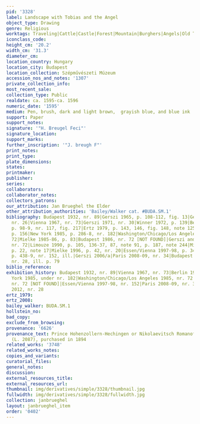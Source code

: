 ```yaml
---
pid: '3328'
label: Landscape with Tobias and the Angel
object_type: Drawing
genre: Religious
worktags: Traveling|Cattle|Castle|Forest|Mountain|Burghers|Angels|Old Testament
iconclass_code:
height_cm: '20.2'
width_cm: '31.3'
diameter_cm:
location_country: Hungary
location_city: Budapest
location_collection: Szépművészeti Múzeum
accession_nos_and_notes: '1307'
private_collection_info:
most_recent_sale:
collection_type: Public
realdate: ca. 1595-ca. 1596
numeric_date: '1595'
medium: Pen, brush, dark and light brown,  grayish blue, and blue ink
support: Paper
support_notes:
signature: '"H. Breugel Feci"'
signature_location:
support_marks:
further_inscription: '"J. breugh F"'
print_notes:
print_type:
plate_dimensions:
states:
printmaker:
publisher:
series:
collaborators:
collaborator_notes:
collectors_patrons:
our_attribution: Jan Brueghel the Elder
other_attribution_authorities: 'Bailey/Walker cat. #BUDA.SM.1'
bibliography: Budapest 1932, nr. 89|Gerszi 1965, p. 108-112, fig. 13|Gerszi 1967,
  nr. 26|Vienna 1967, nr. 73|Gerszi 1971, nr. 30|Winner 1972, p. 139|Berlin 1975,
  p. 98-9, nr. 117, fig. 217|Ertz 1979, p. 143, 146, fig. 148, note 125|Brussels 1980,
  p. 156|New York 1985, p. 286-8, nr. 182|Washington/Chicago/Los Angeles 1985, nr.
  72|Mielke 1985-86, p. 83|Budapest 1986, nr. 72 [NOT FOUND]|Gerszi and Bodnár 1988,
  nr. 72|Limouze 1990, p. 105, 136-37, 87, note 91, p. 187, note 244|Mielke 1994,
  p. 22, note 17|Mielke 1996, p. 42, nr. 20|Essen/Vienna 1997-98, p. 34-6, nr. 45,
  p. 438-9, nr. 152, ill.|Gerszi 2006/a|Paris 2008-09, nr. 34|Budapest 2012, p. 78-9,
  nr. 28, ill. p. 79
biblio_reference:
exhibition_history: Budapest 1932, nr. 89|Vienna 1967, nr. 73|Berlin 1975, nr. 117|New
  York 1985, under nr. 182|Washington/Chicago/Los Angeles 1985, nr. 72|Budapest 1986,
  nr. 72 [NOT FOUND]|Essen/Vienna 1997-98, nr. 152|Paris 2008-09, nr. 34|Budapest
  2012, nr. 28
ertz_1979:
ertz_2008:
bailey_walker: BUDA.SM.1
hollstein_no:
bad_copy:
exclude_from_browsing:
provenance: '6626'
provenance_text: Prince Hohenzollern-Hechingen or Nikolaevitsch Romanoff Collection
  (L. 2087), purchased in 1894
related_works: '3748'
related_works_notes:
copies_and_variants:
curatorial_files:
general_notes:
discussion:
external_resources_title:
external_resources_url:
thumbnail: img/derivatives/simple/3328/thumbnail.jpg
fullwidth: img/derivatives/simple/3328/fullwidth.jpg
collection: janbrueghel
layout: janbrueghel_item
order: '0402'
---
```

